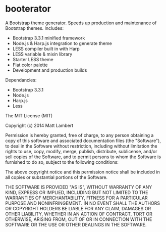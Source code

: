booterator
==========

A Bootstrap theme generator. Speeds up production and maintenance of Bootstrap themes. Includes:

* Bootstrap 3.3.1 minified framework
* Node.js & Harp.js integration to generate theme
* LESS compiler built in with Harp
* LESS variable & mixin library
* Starter LESS theme
* Flat color palette
* Development and production builds

Dependancies:
* Bootstrap 3.3.1
* Node.js
* Harp.js
* Less

The MIT License (MIT)

Copyright (c) 2014 Matt Lambert

Permission is hereby granted, free of charge, to any person obtaining a copy
of this software and associated documentation files (the "Software"), to deal
in the Software without restriction, including without limitation the rights
to use, copy, modify, merge, publish, distribute, sublicense, and/or sell
copies of the Software, and to permit persons to whom the Software is
furnished to do so, subject to the following conditions:

The above copyright notice and this permission notice shall be included in
all copies or substantial portions of the Software.

THE SOFTWARE IS PROVIDED "AS IS", WITHOUT WARRANTY OF ANY KIND, EXPRESS OR
IMPLIED, INCLUDING BUT NOT LIMITED TO THE WARRANTIES OF MERCHANTABILITY,
FITNESS FOR A PARTICULAR PURPOSE AND NONINFRINGEMENT. IN NO EVENT SHALL THE
AUTHORS OR COPYRIGHT HOLDERS BE LIABLE FOR ANY CLAIM, DAMAGES OR OTHER
LIABILITY, WHETHER IN AN ACTION OF CONTRACT, TORT OR OTHERWISE, ARISING FROM,
OUT OF OR IN CONNECTION WITH THE SOFTWARE OR THE USE OR OTHER DEALINGS IN
THE SOFTWARE.
